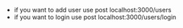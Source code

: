 - if you want to add user use post localhost:3000/users
- if you want to login use post localhost:3000/users/login
